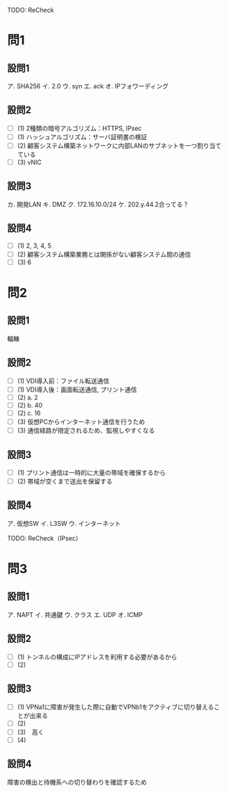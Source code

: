 TODO: ReCheck

# 問1

## 設問1

ア. SHA256
イ. 2.0
ウ. syn
エ. ack
オ. IPフォワーディング

## 設問2

- [ ] (1) 2種類の暗号アルゴリズム：HTTPS, IPsec
- [ ] (1) ハッシュアルゴリズム：サーバ証明書の検証
- [ ] (2) 顧客システム構築ネットワークに内部LANのサブネットを一つ割り当てている
- [ ] (3) vNIC

## 設問3

カ. 開発LAN
キ. DMZ
ク. 172.16.10.0/24
ケ. 202.y.44.2合ってる？

## 設問4

- [ ] (1) 2, 3, 4, 5
- [ ] (2) 顧客システム構築業務とは関係がない顧客システム間の通信
- [ ] (3) 6

# 問2

## 設問1

輻輳

## 設問2

- [ ] (1) VDI導入前：ファイル転送通信
- [ ] (1) VDI導入後：画面転送通信, プリント通信
- [ ] (2) a. 2
- [ ] (2) b. 40
- [ ] (2) c. 16
- [ ] (3) 仮想PCからインターネット通信を行うため
- [ ] (3) 通信経路が限定されるため、監視しやすくなる

## 設問3

- [ ] (1) プリント通信は一時的に大量の帯域を確保するから
- [ ] (2) 帯域が空くまで送出を保留する

## 設問4

ア. 仮想SW
イ. L3SW
ウ. インターネット

TODO: ReCheck（IPsec）

# 問3

## 設問1

ア. NAPT
イ. 共通鍵
ウ. クラス
エ. UDP
オ. ICMP

## 設問2

- [ ] (1) トンネルの構成にIPアドレスを利用する必要があるから
- [ ] (2)

## 設問3

- [ ] (1) VPNa1に障害が発生した際に自動でVPNb1をアクティブに切り替えることが出来る
- [ ] (2)
- [ ] (3)　高く
- [ ] (4)

## 設問4

障害の検出と待機系への切り替わりを確認するため